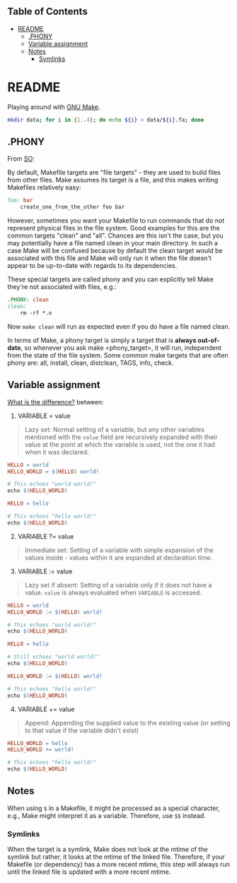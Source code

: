 ## Table of Contents

- [README](#readme)
  - [.PHONY](#phony)
  - [Variable assignment](#variable-assignment)
  - [Notes](#notes)
    - [Symlinks](#symlinks)

# README

Playing around with [GNU Make](https://www.gnu.org/software/make/).

```bash
mkdir data; for i in {1..4}; do echo ${i} > data/${i}.fa; done
```

## .PHONY

From
[SO](https://stackoverflow.com/questions/2145590/what-is-the-purpose-of-phony-in-a-makefile):

By default, Makefile targets are "file targets" - they are used to build files
from other files. Make assumes its target is a file, and this makes writing
Makefiles relatively easy:

```makefile
foo: bar
	create_one_from_the_other foo bar
```

However, sometimes you want your Makefile to run commands that do not represent
physical files in the file system. Good examples for this are the common
targets "clean" and "all". Chances are this isn't the case, but you may
potentially have a file named clean in your main directory. In such a case Make
will be confused because by default the clean target would be associated with
this file and Make will only run it when the file doesn't appear to be
up-to-date with regards to its dependencies.

These special targets are called phony and you can explicitly tell Make they're
not associated with files, e.g.:

```makefile
.PHONY: clean
clean:
	rm -rf *.o
```

Now `make clean` will run as expected even if you do have a file named clean.

In terms of Make, a phony target is simply a target that is **always
out-of-date**, so whenever you ask make <phony_target>, it will run,
independent from the state of the file system. Some common make targets that
are often phony are: all, install, clean, distclean, TAGS, info, check.

## Variable assignment

[What is the
difference?](https://stackoverflow.com/questions/448910/what-is-the-difference-between-the-gnu-makefile-variable-assignments-a) between:

1. VARIABLE = value

> Lazy set: Normal setting of a variable, but any other variables mentioned
  with the `value` field are recursively expanded with their value at the point
  at which the variable is used, not the one it had when it was declared.

```makefile
HELLO = world
HELLO_WORLD = $(HELLO) world!

# This echoes "world world!"
echo $(HELLO_WORLD)

HELLO = hello

# This echoes "hello world!"
echo $(HELLO_WORLD)
```

2. VARIABLE ?= value

> Immediate set: Setting of a variable with simple expansion of the values
  inside - values within it are expanded at declaration time.

3. VARIABLE := value

> Lazy set if absent: Setting of a variable only if it does not have a value.
  `value` is always evaluated when `VARIABLE` is accessed.

```makefile
HELLO = world
HELLO_WORLD := $(HELLO) world!

# This echoes "world world!"
echo $(HELLO_WORLD)

HELLO = hello

# Still echoes "world world!"
echo $(HELLO_WORLD)

HELLO_WORLD := $(HELLO) world!

# This echoes "hello world!"
echo $(HELLO_WORLD)
```

4. VARIABLE += value

> Append: Appending the supplied value to the existing value (or setting to
  that value if the variable didn't exist)

```makefile
HELLO_WORLD = hello
HELLO_WORLD += world!

# This echoes "hello world!"
echo $(HELLO_WORLD)
```

## Notes

When using `$` in a Makefile, it might be processed as a special character, e.g., Make might interpret it as a variable. Therefore, use `$$` instead.

### Symlinks

When the target is a symlink, Make does not look at the mtime of the symlink but rather, it looks at the mtime of the linked file. Therefore, if your Makefile (or dependency) has a more recent mtime, this step will always run until the linked file is updated with a more recent mtime.
